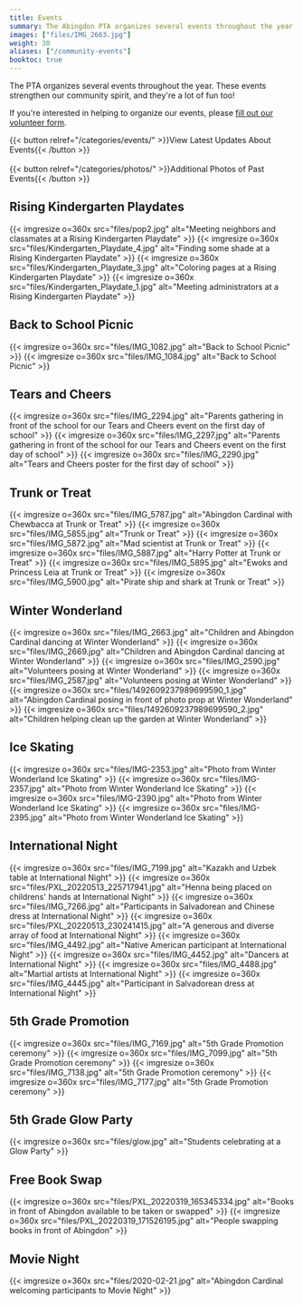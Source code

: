 ```yaml
---
title: Events
summary: The Abingdon PTA organizes several events throughout the year.
images: ["files/IMG_2663.jpg"]
weight: 30
aliases: ["/community-events"]
booktoc: true
---
```


The PTA organizes several events throughout the year. These events strengthen our community spirit, and they're a lot of fun too!

If you're interested in helping to organize our events, please [fill out our volunteer form](https://docs.google.com/forms/d/e/1FAIpQLSf50HFDkNfDxP5VfE2LzsxKbUPZdmRGQTeNEUhXkU_qLCLWZQ/viewform?usp=sf_link).

{{< button relref="/categories/events/" >}}View Latest Updates About Events{{< /button >}}<br><br>
{{< button relref="/categories/photos/" >}}Additional Photos of Past Events{{< /button >}}

## Rising Kindergarten Playdates

{{< imgresize o=360x src="files/pop2.jpg" alt="Meeting neighbors and classmates at a Rising Kindergarten Playdate" >}}
{{< imgresize o=360x src="files/Kindergarten_Playdate_4.jpg" alt="Finding some shade at a Rising Kindergarten Playdate" >}}
{{< imgresize o=360x src="files/Kindergarten_Playdate_3.jpg" alt="Coloring pages at a Rising Kindergarten Playdate" >}}
{{< imgresize o=360x src="files/Kindergarten_Playdate_1.jpg" alt="Meeting administrators at a Rising Kindergarten Playdate" >}}

## Back to School Picnic

{{< imgresize o=360x src="files/IMG_1082.jpg" alt="Back to School Picnic" >}}
{{< imgresize o=360x src="files/IMG_1084.jpg" alt="Back to School Picnic" >}}

## Tears and Cheers

{{< imgresize o=360x src="files/IMG_2294.jpg" alt="Parents gathering in front of the school for our Tears and Cheers event on the first day of school" >}}
{{< imgresize o=360x src="files/IMG_2297.jpg" alt="Parents gathering in front of the school for our Tears and Cheers event on the first day of school" >}}
{{< imgresize o=360x src="files/IMG_2290.jpg" alt="Tears and Cheers poster for the first day of school" >}}

## Trunk or Treat

{{< imgresize o=360x src="files/IMG_5787.jpg" alt="Abingdon Cardinal with Chewbacca at Trunk or Treat" >}}
{{< imgresize o=360x src="files/IMG_5855.jpg" alt="Trunk or Treat" >}}
{{< imgresize o=360x src="files/IMG_5872.jpg" alt="Mad scientist at Trunk or Treat" >}}
{{< imgresize o=360x src="files/IMG_5887.jpg" alt="Harry Potter at Trunk or Treat" >}}
{{< imgresize o=360x src="files/IMG_5895.jpg" alt="Ewoks and Princess Leia at Trunk or Treat" >}}
{{< imgresize o=360x src="files/IMG_5900.jpg" alt="Pirate ship and shark at Trunk or Treat" >}}

## Winter Wonderland

{{< imgresize o=360x src="files/IMG_2663.jpg" alt="Children and Abingdon Cardinal dancing at Winter Wonderland" >}}
{{< imgresize o=360x src="files/IMG_2669.jpg" alt="Children and Abingdon Cardinal dancing at Winter Wonderland" >}}
{{< imgresize o=360x src="files/IMG_2590.jpg" alt="Volunteers posing at Winter Wonderland" >}}
{{< imgresize o=360x src="files/IMG_2587.jpg" alt="Volunteers posing at Winter Wonderland" >}}
{{< imgresize o=360x src="files/1492609237989699590_1.jpg" alt="Abingdon Cardinal posing in front of photo prop at Winter Wonderland" >}}
{{< imgresize o=360x src="files/1492609237989699590_2.jpg" alt="Children helping clean up the garden at Winter Wonderland" >}}

## Ice Skating

{{< imgresize o=360x src="files/IMG-2353.jpg" alt="Photo from Winter Wonderland Ice Skating" >}}
{{< imgresize o=360x src="files/IMG-2357.jpg" alt="Photo from Winter Wonderland Ice Skating" >}}
{{< imgresize o=360x src="files/IMG-2390.jpg" alt="Photo from Winter Wonderland Ice Skating" >}}
{{< imgresize o=360x src="files/IMG-2395.jpg" alt="Photo from Winter Wonderland Ice Skating" >}}

## International Night

{{< imgresize o=360x src="files/IMG_7199.jpg" alt="Kazakh and Uzbek table at International Night" >}}
{{< imgresize o=360x src="files/PXL_20220513_225717941.jpg" alt="Henna being placed on childrens' hands at International Night" >}}
{{< imgresize o=360x src="files/IMG_7266.jpg" alt="Participants in Salvadorean and Chinese dress at International Night" >}}
{{< imgresize o=360x src="files/PXL_20220513_230241415.jpg" alt="A generous and diverse array of food at International Night" >}}
{{< imgresize o=360x src="files/IMG_4492.jpg" alt="Native American participant at International Night" >}}
{{< imgresize o=360x src="files/IMG_4452.jpg" alt="Dancers at International Night" >}}
{{< imgresize o=360x src="files/IMG_4488.jpg" alt="Martial artists at International Night" >}}
{{< imgresize o=360x src="files/IMG_4445.jpg" alt="Participant in Salvadorean dress at International Night" >}}

## 5th Grade Promotion

{{< imgresize o=360x src="files/IMG_7169.jpg" alt="5th Grade Promotion ceremony" >}}
{{< imgresize o=360x src="files/IMG_7099.jpg" alt="5th Grade Promotion ceremony" >}}
{{< imgresize o=360x src="files/IMG_7138.jpg" alt="5th Grade Promotion ceremony" >}}
{{< imgresize o=360x src="files/IMG_7177.jpg" alt="5th Grade Promotion ceremony" >}}

## 5th Grade Glow Party

{{< imgresize o=360x src="files/glow.jpg" alt="Students celebrating at a Glow Party" >}}

## Free Book Swap

{{< imgresize o=360x src="files/PXL_20220319_165345334.jpg" alt="Books in front of Abingdon available to be taken or swapped" >}}
{{< imgresize o=360x src="files/PXL_20220319_171526195.jpg" alt="People swapping books in front of Abingdon" >}}

## Movie Night

{{< imgresize o=360x src="files/2020-02-21.jpg" alt="Abingdon Cardinal welcoming participants to Movie Night" >}}
